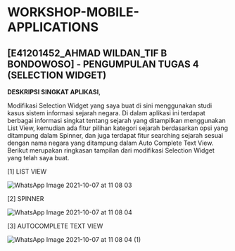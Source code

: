 # WORKSHOP-MOBILE-APPLICATIONS

<h2>[E41201452_AHMAD WILDAN_TIF B BONDOWOSO] - PENGUMPULAN TUGAS 4 (SELECTION WIDGET)</h2>

<b>DESKRIPSI SINGKAT APLIKASI</b>,

Modifikasi Selection Widget yang saya buat di sini menggunakan studi kasus sistem informasi sejarah negara. Di dalam aplikasi ini terdapat berbagai informasi singkat tentang sejarah yang ditampilkan menggunakan List View, kemudian ada fitur pilihan kategori sejarah berdasarkan opsi yang ditampung dalam Spinner, dan juga terdapat fitur searching sejarah sesuai dengan nama negara yang ditampung dalam Auto Complete Text View. Berikut merupakan ringkasan tampilan dari modifikasi Selection Widget yang telah saya buat.

[1] LIST VIEW

![WhatsApp Image 2021-10-07 at 11 08 03](https://user-images.githubusercontent.com/75109884/136318797-a6f296ca-82f3-4f5a-9d40-cbad1705b650.jpeg)

[2] SPINNER

![WhatsApp Image 2021-10-07 at 11 08 04](https://user-images.githubusercontent.com/75109884/136318828-433050b7-14f7-482c-a774-30dad89a5e16.jpeg)

[3] AUTOCOMPLETE TEXT VIEW

![WhatsApp Image 2021-10-07 at 11 08 04 (1)](https://user-images.githubusercontent.com/75109884/136318846-f284d900-92bb-4e2b-8d36-6604bf455c2a.jpeg)
